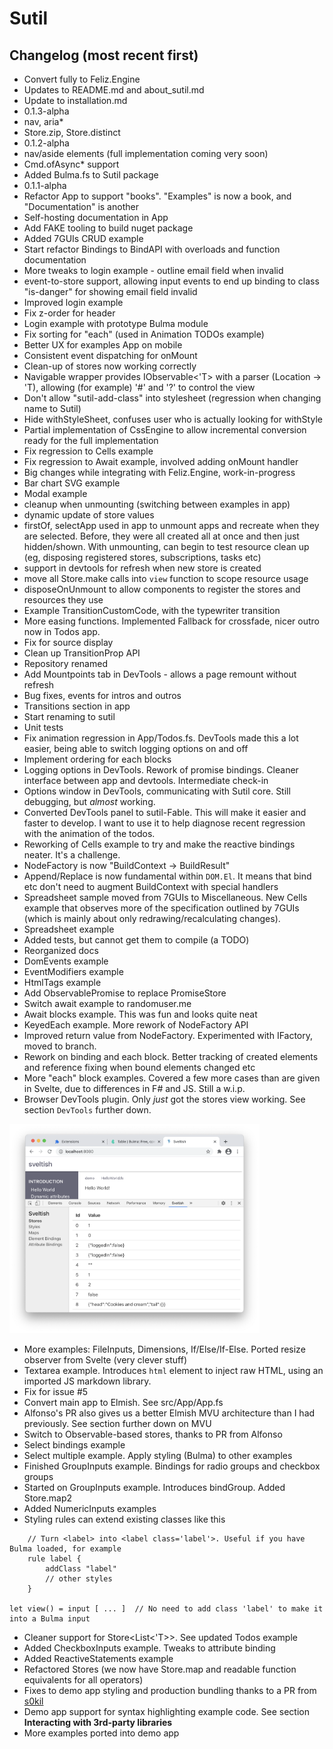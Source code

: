 # Sutil

## Changelog (most recent first)

- Convert fully to Feliz.Engine
- Updates to README.md and about_sutil.md
- Update to installation.md
- 0.1.3-alpha
- nav, aria*
- Store.zip, Store.distinct
- 0.1.2-alpha
- nav/aside elements (full implementation coming very soon)
- Cmd.ofAsync* support
- Added Bulma.fs to Sutil package
- 0.1.1-alpha
- Refactor App to support "books". "Examples" is now a book, and "Documentation" is another
- Self-hosting documentation in App
- Add FAKE tooling to build nuget package
- Added 7GUIs CRUD example
- Start refactor Bindings to BindAPI with overloads and function documentation
- More tweaks to login example - outline email field when invalid
- event-to-store support, allowing input events to end up binding to class "is-danger" for showing email field invalid
- Improved login example
- Fix z-order for header
- Login example with prototype Bulma module
- Fix sorting for "each" (used in Animation TODOs example)
- Better UX for examples App on mobile
- Consistent event dispatching for onMount
- Clean-up of stores now working correctly
- Navigable wrapper provides IObservable<'T> with a parser (Location -> 'T), allowing (for example) '#' and '?' to control the view
- Don't allow "sutil-add-class" into stylesheet (regression when changing name to Sutil)
- Hide withStyleSheet, confuses user who is actually looking for withStyle
- Partial implementation of CssEngine to allow incremental conversion ready for the full implementation
- Fix regression to Cells example
- Fix regression to Await example, involved adding onMount handler
- Big changes while integrating with Feliz.Engine, work-in-progress
- Bar chart SVG example
- Modal example
- cleanup when unmounting (switching between examples in app)
- dynamic update of store values
- firstOf, selectApp used in app to unmount apps and recreate when they are selected. Before, they
were all created all at once and then just hidden/shown. With unmounting, can begin to test resource
clean up (eg, disposing registered stores, subscriptions, tasks etc)
- support in devtools for refresh when new store is created
- move all Store.make calls into `view` function to scope resource usage
- disposeOnUnmount to allow components to register the stores and resources they use
- Example TransitionCustomCode, with the typewriter transition
- More easing functions. Implemented Fallback for crossfade, nicer outro now in Todos app.
- Fix for source display
- Clean up TransitionProp API
- Repository renamed
- Add Mountpoints tab in DevTools - allows a page remount without refresh
- Bug fixes, events for intros and outros
- Transitions section in app
- Start renaming to sutil
- Unit tests
- Fix animation regression in App/Todos.fs. DevTools made this a lot easier, being able to switch logging options on and off
- Implement ordering for each blocks
- Logging options in DevTools. Rework of promise bindings. Cleaner interface between app and devtools.
  Intermediate check-in
- Options window in DevTools, communicating with Sutil core. Still debugging, but *almost* working.
- Converted DevTools panel to sutil-Fable. This will make it easier and faster to develop. I want to use it to help
diagnose recent regression with the animation of the todos.
- Reworking of Cells example to try and make the reactive bindings neater. It's a challenge.
- NodeFactory is now "BuildContext -> BuildResult"
- Append/Replace is now fundamental within `DOM.El`. It means that bind etc don't need to augment BuildContext with special handlers
- Spreadsheet sample moved from 7GUIs to Miscellaneous. New Cells example that observes more of the specification outlined by 7GUIs (which is mainly about only redrawing/recalculating changes).
- Spreadsheet example
- Added tests, but cannot get them to compile (a TODO)
- Reorganized docs
- DomEvents example
- EventModifiers example
- HtmlTags example
- Add ObservablePromise to replace PromiseStore
- Switch await example to randomuser.me
- Await blocks example. This was fun and looks quite neat
- KeyedEach example. More rework of NodeFactory API
- Improved return value from NodeFactory. Experimented with IFactory, moved to branch.
- Rework on binding and each block. Better tracking of created elements and reference fixing when bound elements changed etc
- More "each" block examples. Covered a few more cases than are given in Svelte, due to differences in F# and JS. Still a w.i.p.
- Browser DevTools plugin. Only *just* got the stores view working. See section `DevTools` further down.
<img src="images/devtools.png" width="400" alt="Screenshot of Sutil DevTools plugin">

- More examples: FileInputs, Dimensions, If/Else/If-Else. Ported resize observer from Svelte (very clever stuff)
- Textarea example. Introduces `html` element to inject raw HTML, using an imported JS markdown library.
- Fix for issue #5
- Convert main app to Elmish. See src/App/App.fs
- Alfonso's PR also gives us a better Elmish MVU architecture than I had previously. See section further down on MVU
- Switch to Observable-based stores, thanks to PR from Alfonso
- Select bindings example
- Select multiple example. Apply styling (Bulma) to other examples
- Finished GroupInputs example. Bindings for radio groups and checkbox groups
- Started on GroupInputs example. Introduces bindGroup. Added Store.map2
- Added NumericInputs examples
- Styling rules can extend existing classes like this
```
    // Turn <label> into <label class='label'>. Useful if you have Bulma loaded, for example
    rule label {
        addClass "label"
        // other styles
    }

let view() = input [ ... ]  // No need to add class 'label' to make it into a Bulma input
```
- Cleaner support for Store<List<'T>>. See updated Todos example
- Added CheckboxInputs example. Tweaks to attribute binding
- Added ReactiveStatements example
- Refactored Stores (we now have Store.map and readable function equivalents for all operators)
- Fixes to demo app styling and production bundling thanks to a PR from [s0kil](https://github.com/s0kil)
- Demo app support for syntax highlighting example code. See section **Interacting with 3rd-party libraries**
- More examples ported into demo app

